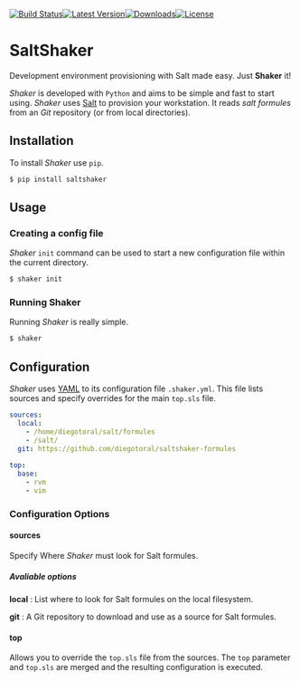 [![Build Status](https://travis-ci.org/diegotoral/SaltShaker.svg?branch=master)](https://travis-ci.org/diegotoral/SaltShaker)[![Latest Version](https://pypip.in/version/saltshaker/badge.svg?text=version)](https://pypi.python.org/pypi/saltshaker/)[![Downloads](https://pypip.in/download/saltshaker/badge.svg?period=day|week|month)](https://pypi.python.org/pypi/saltshaker/)[![License](https://pypip.in/license/saltshaker/badge.svg)](https://pypi.python.org/pypi/saltshaker/)

SaltShaker
==========

Development environment provisioning with Salt made easy. Just **Shaker** it!

*Shaker* is developed with `Python` and aims to be simple and fast to start using. *Shaker* uses [Salt](https://github.com/saltstack/salt) to provision your workstation. It reads *salt formules* from an *Git* repository (or from local directories).

## Installation ##

To install *Shaker* use `pip`.

```sh
$ pip install saltshaker
```

## Usage ##
### Creating a config file ###

*Shaker* `init` command can be used to start a new configuration file within the current directory.

```sh
$ shaker init
```

### Running Shaker ###

Running *Shaker* is really simple.

```sh
$ shaker
```

## Configuration ##

*Shaker* uses [YAML](http://www.yaml.org/) to its configuration file `.shaker.yml`. This file lists sources and specify overrides for the main `top.sls` file.

```yaml
sources:
  local:
    - /home/diegotoral/salt/formules
    - /salt/
  git: https://github.com/diegotoral/saltshaker-formules
  
top:
  base:
    - rvm
    - vim
```
### Configuration Options ###
#### sources ####
Specify Where *Shaker* must look for Salt formules.

##### Avaliable options #####
**local**
: List where to look for Salt formules on the local filesystem.

**git**
: A Git repository to download and use as a source for Salt formules.

#### top ####
Allows you to override the `top.sls` file from the sources. The `top` parameter and `top.sls` are merged and the resulting configuration is executed.
